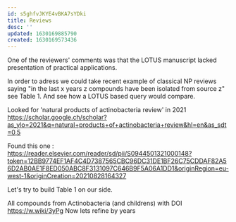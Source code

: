 ```yaml
---
id: s5ghfvJKYE4vBKA7sYDki
title: Reviews
desc: ''
updated: 1630169885790
created: 1630169573436
---
```

One of the reviewers' comments was that the LOTUS manuscript lacked presentation of practical applications.


In order to adress we could take recent example of classical NP reviews saying "in the last x years z compounds have been isolated from source z" see Table 1.
And see how a LOTUS based query would compare.

Looked for 'natural products of actinobacteria review' in 2021  https://scholar.google.ch/scholar?as_ylo=2021&q=natural+products+of+actinobacteria+review&hl=en&as_sdt=0,5

Found this one : 
https://reader.elsevier.com/reader/sd/pii/S0944501321000148?token=12BB9774EF1AF4C4D7387565CBC96DC31DE1BF26C75CDDAF82A56D2AB0AE1F8ED050ABC8F3131097C646B9F5A06A1DD1&originRegion=eu-west-1&originCreation=20210828164327

Let's try to build Table 1 on our side. 


All compounds from Actinobacteria (and childrens) with DOI https://w.wiki/3yPg
Now lets refine by years